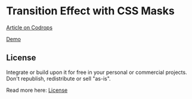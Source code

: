 # Transition Effect with CSS Masks

[Article on Codrops](http://tympanus.net/codrops/2016/09/29/transition-effect-with-css-masks/)

[Demo](http://tympanus.net/Tutorials/CSSMaskTransition/)

## License

Integrate or build upon it for free in your personal or commercial projects. Don't republish, redistribute or sell "as-is". 

Read more here: [License](http://tympanus.net/codrops/licensing/)
